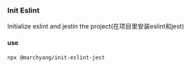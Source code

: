 ### Init Eslint 
Initialize eslint and jestin the project(在项目里安装eslint和jest)
#### use
`npx @marchyang/init-eslint-jest`

